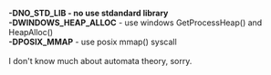 **-DNO_STD_LIB - no use stdandard library**
<br/>
**-DWINDOWS_HEAP_ALLOC** - use windows GetProcessHeap() and HeapAlloc()
<br/>
**-DPOSIX_MMAP** - use posix mmap() syscall
<br/>
<br/>
I don't know much about automata theory, sorry.
